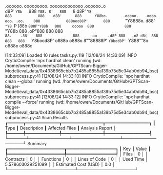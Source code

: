 

  .oooooo.    ooooooooo.   ooooooooooooo  .oooooo..o                                 
 d8P'  `Y8b   `888   `Y88. 8'   888   `8 d8P'    `Y8                                 
888            888   .d88'      888      Y88bo.       .ooooo.   .oooo.   ooo. .oo.   
888            888ooo88P'       888       `"Y8888o.  d88' `"Y8 `P  )88b  `888P"Y88b  
888     ooooo  888              888           `"Y88b 888        .oP"888   888   888  
`88.    .88'   888              888      oo     .d8P 888   .o8 d8(  888   888   888  
 `Y8bood8P'   o888o            o888o     8""88888P'  `Y8bod8P' `Y888""8o o888o o888o                                                        


                                                                   

[14:33:09] Loaded 10 rules                                                                                                                                                                                                                  tasks.py:119
[12/08/24 14:33:09] INFO     CryticCompile: 'npx hardhat clean' running (wd: /home/owen/Documents/GitHub/GPTScan-Bigger-Model/eval_data/0x4338665cbb7b2485a8855a139b75d5e34ab0db94_bsc)                                                 subprocess.py:41
[12/08/24 14:33:10] INFO     CryticCompile: 'npx hardhat clean --global' running (wd: /home/owen/Documents/GitHub/GPTScan-Bigger-Model/eval_data/0x4338665cbb7b2485a8855a139b75d5e34ab0db94_bsc)                                        subprocess.py:41
[12/08/24 14:33:12] INFO     CryticCompile: 'npx hardhat compile --force' running (wd: /home/owen/Documents/GitHub/GPTScan-Bigger-Model/eval_data/0x4338665cbb7b2485a8855a139b75d5e34ab0db94_bsc)                                       subprocess.py:41
                      Scan Results                       
┏━━━━━━┳━━━━━━━━━━━━━┳━━━━━━━━━━━━━━━━┳━━━━━━━━━━━━━━━━━┓
┃ Type ┃ Description ┃ Affected Files ┃ Analysis Report ┃
┡━━━━━━╇━━━━━━━━━━━━━╇━━━━━━━━━━━━━━━━╇━━━━━━━━━━━━━━━━━┩
└──────┴─────────────┴────────────────┴─────────────────┘
                  Summary                   
┏━━━━━━━━━━━━━━━━━━━━━━┳━━━━━━━━━━━━━━━━━━━┓
┃ Key                  ┃ Value             ┃
┡━━━━━━━━━━━━━━━━━━━━━━╇━━━━━━━━━━━━━━━━━━━┩
│ Files                │ 0                 │
│ Contracts            │ 0                 │
│ Functions            │ 0                 │
│ Lines of Code        │ 0                 │
│ Used Time            │ 5.578603029251099 │
│ Estimated Cost (USD) │ 0.0               │
└──────────────────────┴───────────────────┘
